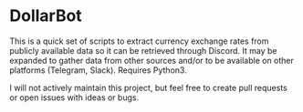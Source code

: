 # DollarBot

This is a quick set of scripts to extract currency exchange rates from publicly available data so it can be retrieved through Discord. It may be expanded to gather data from other sources and/or to be available on other platforms (Telegram, Slack). Requires Python3.

I will not actively maintain this project, but feel free to create pull requests or open issues with ideas or bugs.
